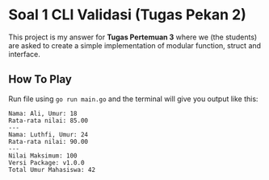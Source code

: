 # Soal 1 CLI Validasi (Tugas Pekan 2)

This project is my answer for **Tugas Pertemuan 3** where we (the students) are asked to create a simple implementation of modular function, struct and interface.

## How To Play

Run file using `go run main.go` and the terminal will give you output like this:

```
Nama: Ali, Umur: 18 
Rata-rata nilai: 85.00
---
Nama: Luthfi, Umur: 24 
Rata-rata nilai: 90.00
---
Nilai Maksimum: 100
Versi Package: v1.0.0
Total Umur Mahasiswa: 42
```
